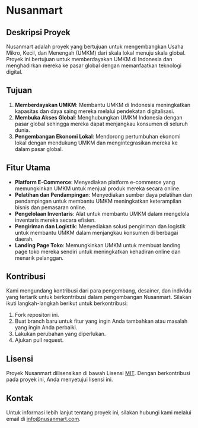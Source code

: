 # Nusanmart



## Deskripsi Proyek

Nusanmart adalah proyek yang bertujuan untuk mengembangkan Usaha Mikro, Kecil, dan Menengah (UMKM) dari skala lokal menuju skala global. Proyek ini bertujuan untuk memberdayakan UMKM di Indonesia dan menghadirkan mereka ke pasar global dengan memanfaatkan teknologi digital.

## Tujuan

1. **Memberdayakan UMKM**: Membantu UMKM di Indonesia meningkatkan kapasitas dan daya saing mereka melalui pendekatan digitalisasi.
2. **Membuka Akses Global**: Menghubungkan UMKM Indonesia dengan pasar global sehingga mereka dapat menjangkau konsumen di seluruh dunia.
3. **Pengembangan Ekonomi Lokal**: Mendorong pertumbuhan ekonomi lokal dengan mendukung UMKM dan mengintegrasikan mereka ke dalam pasar global.

## Fitur Utama

- **Platform E-Commerce**: Menyediakan platform e-commerce yang memungkinkan UMKM untuk menjual produk mereka secara online.
- **Pelatihan dan Pendampingan**: Menyediakan sumber daya pelatihan dan pendampingan untuk membantu UMKM meningkatkan keterampilan bisnis dan pemasaran online.
- **Pengelolaan Inventaris**: Alat untuk membantu UMKM dalam mengelola inventaris mereka secara efisien.
- **Pengiriman dan Logistik**: Menyediakan solusi pengiriman dan logistik untuk membantu UMKM dalam menjangkau konsumen di berbagai daerah.
- **Landing Page Toko**: Memungkinkan UMKM untuk membuat landing page toko mereka sendiri untuk meningkatkan kehadiran online dan menarik pelanggan.

## Kontribusi

Kami mengundang kontribusi dari para pengembang, desainer, dan individu yang tertarik untuk berkontribusi dalam pengembangan Nusanmart. Silakan ikuti langkah-langkah berikut untuk berkontribusi:

1. Fork repositori ini.
2. Buat branch baru untuk fitur yang ingin Anda tambahkan atau masalah yang ingin Anda perbaiki.
3. Lakukan perubahan yang diperlukan.
4. Ajukan pull request.

## Lisensi

Proyek Nusanmart dilisensikan di bawah Lisensi [MIT](LICENSE). Dengan berkontribusi pada proyek ini, Anda menyetujui lisensi ini.

## Kontak

Untuk informasi lebih lanjut tentang proyek ini, silakan hubungi kami melalui email di [info@nusanmart.com](mailto:info@nusanmart.com).
